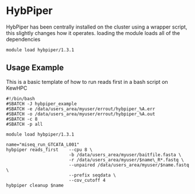 # HybPiper

HybPiper has been centrally installed on the cluster using a wrapper script, this slightly changes how it operates.
loading the module loads all of the dependencies

	module load hybpiper/1.3.1

## Usage Example 
This is a basic template of how to run reads first in a bash script on KewHPC

	#!/bin/bash
	#SBATCH -J hybpiper_example
	#SBATCH -e /data/users_area/myuser/errout/hybpiper_%A.err
	#SBATCH -o /data/users_area/myuser/errout/hybpiper_%A.out
	#SBATCH -c 8 
	#SBATCH -p all

	module load hybpiper/1.3.1

	name="miseq_run_GTCATA_L001"
	hybpiper reads_first	--cpu 8 \
							-b /data/users_area/myuser/baitfile.fasta \
							-r /data/users_area/myuser/$name\_R*.fastq \
							--unpaired /data/users_area/myuser/$name.fastq \
							--prefix seqdata \
							--cov_cutoff 4 
	hybpiper cleanup $name
